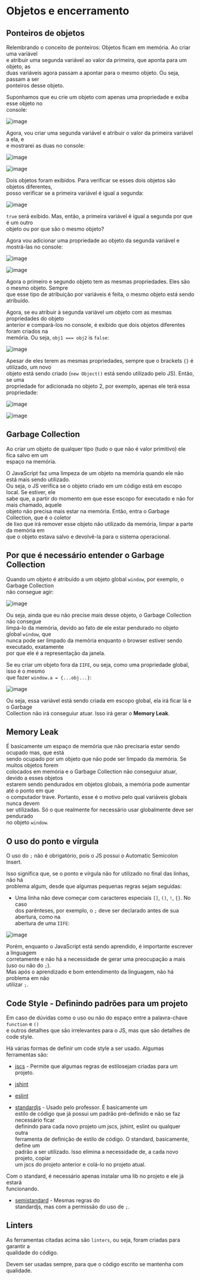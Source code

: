 # Objetos e encerramento 

## Ponteiros de objetos  
Relembrando o conceito de ponteiros: Objetos ficam em memória. Ao criar uma variável  
e atribuir uma segunda variável ao valor da primeira, que aponta para um objeto, as  
duas variáveis agora passam a apontar para o mesmo objeto. Ou seja, passam a ser  
ponteiros desse objeto.  

Suponhamos que eu crie um objeto com apenas uma propriedade e exiba esse objeto no  
console:  

![image](https://user-images.githubusercontent.com/29297788/33837337-25e930d0-de73-11e7-8399-0fdeb9a98615.png)

Agora, vou criar uma segunda variável e atribuir o valor da primeira variável a ela, e  
e mostrarei as duas no console:  

![image](https://user-images.githubusercontent.com/29297788/33837423-68efc3ee-de73-11e7-846a-8e026c659f2f.png)

![image](https://user-images.githubusercontent.com/29297788/33837456-82e98abe-de73-11e7-81b1-40bfc12234ab.png)

Dois objetos foram exibidos. Para verificar se esses dois objetos são objetos diferentes,  
posso verificar se a primeira variável é igual a segunda:  

![image](https://user-images.githubusercontent.com/29297788/33837506-b0799c9e-de73-11e7-966c-0aaeae7a2a67.png)

`true` será exibido. Mas, então, a primeira variável é igual a segunda por que é um outro  
objeto ou por que são o mesmo objeto?  

Agora vou adicionar uma propriedade ao objeto da segunda variável e mostrá-las no console:  

![image](https://user-images.githubusercontent.com/29297788/33837632-1f46cbe2-de74-11e7-84c1-9415f330731a.png)

![image](https://user-images.githubusercontent.com/29297788/33837655-2d394ee6-de74-11e7-85bc-9f2d6ff7930c.png)

Agora o primeiro e segundo objeto tem as mesmas propriedades. Eles são o mesmo objeto. Sempre  
que esse tipo de atribuição por variáveis é feita, o mesmo objeto está sendo atribuído.  

Agora, se eu atribuir à segunda variável um objeto com as mesmas propriedades do objeto  
anterior e compará-los no console, é exibido que dois objetos diferentes foram criados na  
memória. Ou seja, `obj1 === obj2` is `false`: 

![image](https://user-images.githubusercontent.com/29297788/33838013-5224a7f4-de75-11e7-98dc-b651b20c6bf3.png)

Apesar de eles terem as mesmas propriedades, sempre que o brackets `{}` é utilizado, um novo  
objeto está sendo criado (`new Object()` está sendo utilizado pelo JS). Então, se uma  
propriedade for adicionada no objeto 2, por exemplo, apenas ele terá essa propriedade:  

![image](https://user-images.githubusercontent.com/29297788/33838253-17365d12-de76-11e7-8625-c2da1a21adfe.png)

![image](https://user-images.githubusercontent.com/29297788/33838259-1cca9c66-de76-11e7-918f-4a71edbf9175.png)

## Garbage Collection  
Ao criar um objeto de qualquer tipo (tudo o que não é valor primitivo) ele fica salvo em um  
espaço na memória.  

O JavaScript faz uma limpeza de um objeto na memória quando ele não está mais sendo utilizado.  
Ou seja, o JS verifica se o objeto criado em um código está em escopo local. Se estiver, ele  
sabe que, a partir do momento em que esse escopo for executado e não for mais chamado, aquele  
objeto não precisa mais estar na memória. Então, entra o Garbage Collection, que é o coletor  
de lixo que irá remover esse objeto não utilizado da memória, limpar a parte da memória em  
que o objeto estava salvo e devolvê-la para o sistema operacional.  

## Por que é necessário entender o Garbage Collection  
Quando um objeto é atribuído a um objeto global `window`, por exemplo, o Garbage Collection  
não consegue agir:  

![image](https://user-images.githubusercontent.com/29297788/33838627-33e061fa-de77-11e7-91df-b72cc6e19de8.png)

Ou seja, ainda que eu não precise mais desse objeto, o Garbage Collection não consegue  
limpá-lo da memória, devido ao fato de ele estar pendurado no objeto global `window`, que  
nunca pode ser limpado da memória enquanto o browser estiver sendo executado, exatamente  
por que ele é a representação da janela.

Se eu criar um objeto fora da `IIFE`, ou seja, como uma propriedade global, isso é o mesmo  
que fazer `window.a = {...obj...}`:  

![image](https://user-images.githubusercontent.com/29297788/33839160-ac929054-de78-11e7-995d-a4170a43a922.png)

Ou seja, essa variável está sendo criada em escopo global, ela irá ficar lá e o Garbage  
Collection não irá conseguiur atuar. Isso irá gerar o **Memory Leak**.  

## Memory Leak  
É basicamente um espaço de memória que não precisaria estar sendo ocupado mas, que está  
sendo ocupado por um objeto que não pode ser limpado da memória. Se muitos objetos forem  
colocados em memória e o Garbage Collection não conseguiur atuar, devido a esses objetos  
estarem sendo pendurados em objetos globais, a memória pode aumentar até o ponto em que  
o computador trave. Portanto, esse é o motivo pelo qual variáveis globais nunca devem  
ser utilizadas. Só o que realmente for necessário usar globalmente deve ser pendurado  
no objeto `window`.  

## O uso do ponto e vírgula  
O uso do `;` não é obrigatório, pois o JS possui o Automatic Semicolon Insert.  

Isso significa que, se o ponto e vírgula não for utilizado no final das linhas, não há  
problema algum, desde que algumas pequenas regras sejam seguidas:  

- Uma linha não deve começar com caracteres especiais `[]`, `()`, `!`, `{}`. No caso  
dos parênteses, por exemplo, o `;` deve ser declarado antes de sua abertura, como na  
abertura de uma `IIFE`:  

![image](https://user-images.githubusercontent.com/29297788/33839937-a911c060-de7a-11e7-8e48-0c74293c7458.png)

Porém, enquanto o JavaScript está sendo aprendido, é importante escrever a linguagem  
corretamente e não há a necessidade de gerar uma preocupação a mais (uso ou não do `;`).  
Mas após o aprendizado e bom entendimento da linguagem, não há problema em não  
utilizar `;`.  

## Code Style - Definindo padrões para um projeto  
Em caso de dúvidas como o uso ou não do espaço entre a palavra-chave `function` e `()`  
e outros detalhes que são irrelevantes para o JS, mas que são detalhes de code style.  

Há várias formas de definir um code style a ser usado. Algumas ferramentas são:  

- [jscs](http://jscs.info) - Permite que algumas regras de estilosejam criadas para um  
projeto.  

- [jshint](http://jshint.com)

- [eslint](https://eslint.org)

- [standardjs](https://standardjs.com/) - Usado pelo professor. É basicamente um  
estilo de código que já possui um padrão pré-definido e não se faz necessário ficar  
definindo para cada novo projeto um jscs, jshint, eslint ou qualquer outra  
ferramenta de definição de estilo de código. O standard, basicamente, define um  
padrão a ser utilizado. Isso elimina a necessidade de, a cada novo projeto, copiar  
um jscs do projeto anterior e colá-lo no projeto atual.  

Com o standard, é necessário apenas instalar uma lib no projeto e ele já estará  
funcionando.  

- [semistandard](https://github.com/Flet/semistandard) - Mesmas regras do  
standardjs, mas com a permissão do uso de `;`. 

## Linters  
As ferramentas citadas acima são `linters`, ou seja, foram criadas para garantir a  
qualidade do código.  

Devem ser usadas sempre, para que o código escrito se mantenha com qualidade. 
